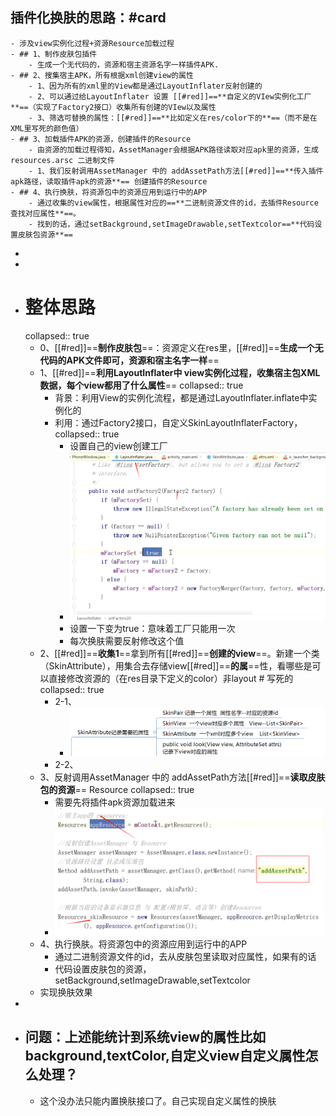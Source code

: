 ## 插件化换肤的思路：#card
	- 涉及view实例化过程+资源Resource加载过程
	- ## 1、制作皮肤包插件
		- 生成一个无代码的，资源和宿主资源名字一样插件APK.
	- ## 2、搜集宿主APK，所有根据xml创建view的属性
		- 1、因为所有的xml里的View都是通过LayoutInflater反射创建的
		- 2、可以通过给LayoutInflater 设置 [[#red]]==**自定义的VIew实例化工厂**==（实现了Factory2接口）收集所有创建的VIew以及属性
		- 3、筛选可替换的属性：[[#red]]==**比如定义在res/color下的**==（而不是在XML里写死的颜色值）
	- ## 3、加载插件APK的资源，创建插件的Resource
		- 由资源的加载过程得知，AssetManager会根据APK路径读取对应apk里的资源，生成resources.arsc 二进制文件
		- 1、我们反射调用AssetManager 中的 addAssetPath方法[[#red]]==**传入插件apk路径，读取插件apk的资源**== 创建插件的Resource
	- ## 4、执行换肤，将资源包中的资源应用到运行中的APP
		- 通过收集的view属性，根据属性对应的==**二进制资源文件的id，去插件Resource查找对应属性**==。
		- 找到的话，通过setBackground,setImageDrawable,setTextcolor==**代码设置皮肤包资源**==
-
-
- # 整体思路
  collapsed:: true
	- 0、[[#red]]==**制作皮肤包**==：资源定义在res里，[[#red]]==**生成一个无代码的APK文件即可，资源和宿主名字一样**==
	- 1、[[#red]]==**利用LayoutInflater中 view实例化过程，收集宿主包XML数据，每个view都用了什么属性**==
	  collapsed:: true
		- 背景：利用View的实例化流程，都是通过LayoutInflater.inflate中实例化的
		- 利用：通过Factory2接口，自定义SkinLayoutInflaterFactory，
		  collapsed:: true
			- 设置自己的view创建工厂
			- ![image.png](../assets/image_1691117584935_0.png)
			- 设置一下变为true：意味着工厂只能用一次
			- 每次换肤需要反射修改这个值
	- 2、[[#red]]==**收集1**==拿到所有[[#red]]==**创建的view**==。新建一个类（SkinAttribute），用集合去存储view[[#red]]==**的属**==性，看哪些是可以直接修改资源的（在res目录下定义的color）非layout # 写死的
	  collapsed:: true
		- 2-1、
			- ![image.png](../assets/image_1691117203080_0.png)
		- 2-2、
	- 3、反射调用AssetManager 中的 addAssetPath方法[[#red]]==**读取皮肤包的资源**== Resource
	  collapsed:: true
		- 需要先将插件apk资源加载进来
		- ![image.png](../assets/image_1691117885568_0.png)
	- 4、执行换肤。将资源包中的资源应用到运行中的APP
		- 通过二进制资源文件的id，去从皮肤包里读取对应属性，如果有的话
		- 代码设置皮肤包的资源，setBackground,setImageDrawable,setTextcolor
	- 实现换肤效果
-
- ## 问题：上述能统计到系统view的属性比如background,textColor,自定义view自定义属性怎么处理？
	- 这个没办法只能内置换肤接口了。自己实现自定义属性的换肤